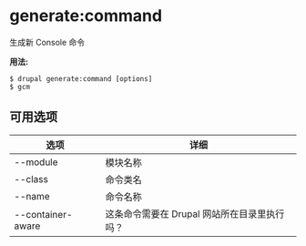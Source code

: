 # generate:command
生成新 Console 命令

**用法:**
```
$ drupal generate:command [options]
$ gcm  
```

## 可用选项
选项 | 详细
-------|-------------
--module | 模块名称
--class | 命令类名
--name | 命令名称
--container-aware | 这条命令需要在 Drupal 网站所在目录里执行吗？
